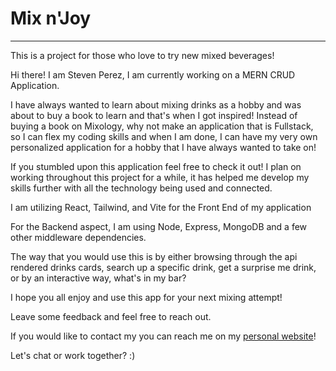 # Mix n'Joy

---
This is a project for those who love to try new mixed beverages!

Hi there! I am Steven Perez, I am currently working on a MERN CRUD Application.

I have always wanted to learn about mixing drinks as a hobby and was about to buy a book to learn and that's when I got inspired! 
Instead of buying a book on Mixology, why not make an application that is Fullstack, so I can flex my coding skills and when I am done, I can have my very own personalized application for a hobby that I have always wanted to take on!

If you stumbled upon this application feel free to check it out! I plan on working throughout this project for a while, it has helped me develop my skills further with all the technology being used and connected. 

I am utilizing React, Tailwind, and Vite for the Front End of my application

For the Backend aspect, I am using Node, Express, MongoDB and a few other middleware dependencies. 

The way that you would use this is by either browsing through the api rendered drinks cards, search up a specific drink, get a surprise me drink, or by an interactive way, what's in my bar? 

I hope you all enjoy and use this app for your next mixing attempt!

Leave some feedback and feel free to reach out. 

If you would like to contact my you can reach me on my <a href="https://stevenalp.com" target="_blank">personal website</a>! 

Let's chat or work together? :)
